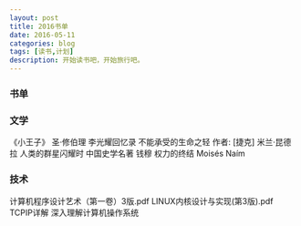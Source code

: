 ```yaml
---
layout: post
title: 2016书单
date: 2016-05-11
categories: blog
tags: [读书,计划]
description: 开始读书吧，开始旅行吧。
---
```


### 书单

### 文学

《小王子》 圣·修伯理
李光耀回忆录
不能承受的生命之轻 作者: [捷克] 米兰·昆德拉 
人类的群星闪耀时
中国史学名著 钱穆
权力的终结 Moisés Naím

### 技术

计算机程序设计艺术（第一卷）3版.pdf
LINUX内核设计与实现(第3版).pdf
TCPIP详解
深入理解计算机操作系统










